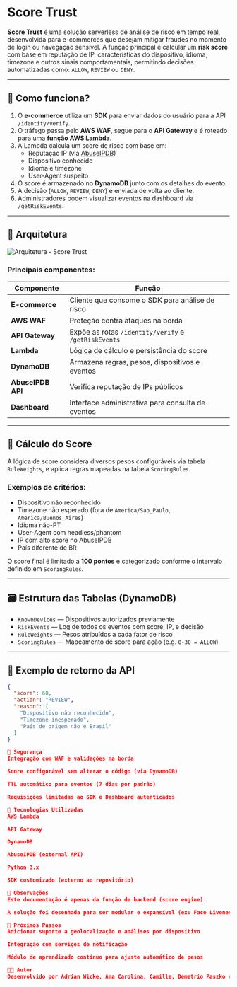 # Score Trust

**Score Trust** é uma solução serverless de análise de risco em tempo real, desenvolvida para e-commerces que desejam mitigar fraudes no momento de login ou navegação sensível. A função principal é calcular um **risk score** com base em reputação de IP, características do dispositivo, idioma, timezone e outros sinais comportamentais, permitindo decisões automatizadas como: `ALLOW`, `REVIEW` ou `DENY`.

---

## 🧠 Como funciona?

1. O **e-commerce** utiliza um **SDK** para enviar dados do usuário para a API `/identity/verify`.
2. O tráfego passa pelo **AWS WAF**, segue para o **API Gateway** e é roteado para uma **função AWS Lambda**.
3. A Lambda calcula um score de risco com base em:
   - Reputação IP (via [AbuseIPDB](https://www.abuseipdb.com))
   - Dispositivo conhecido
   - Idioma e timezone
   - User-Agent suspeito
4. O score é armazenado no **DynamoDB** junto com os detalhes do evento.
5. A decisão (`ALLOW`, `REVIEW`, `DENY`) é enviada de volta ao cliente.
6. Administradores podem visualizar eventos na dashboard via `/getRiskEvents`.

---

## 🧩 Arquitetura

![Arquitetura - Score Trust](./56ace706-2c36-4967-aa67-901294bcf526.png)

### Principais componentes:

| Componente         | Função                                                                 |
|--------------------|------------------------------------------------------------------------|
| **E-commerce**     | Cliente que consome o SDK para análise de risco                        |
| **AWS WAF**        | Proteção contra ataques na borda                                       |
| **API Gateway**    | Expõe as rotas `/identity/verify` e `/getRiskEvents`                   |
| **Lambda**         | Lógica de cálculo e persistência do score                              |
| **DynamoDB**       | Armazena regras, pesos, dispositivos e eventos                         |
| **AbuseIPDB API**  | Verifica reputação de IPs públicos                                     |
| **Dashboard**      | Interface administrativa para consulta de eventos                      |

---

## 🧮 Cálculo do Score

A lógica de score considera diversos pesos configuráveis via tabela `RuleWeights`, e aplica regras mapeadas na tabela `ScoringRules`.

### Exemplos de critérios:
- Dispositivo não reconhecido
- Timezone não esperado (fora de `America/Sao_Paulo`, `America/Buenos_Aires`)
- Idioma não-PT
- User-Agent com headless/phantom
- IP com alto score no AbuseIPDB
- País diferente de BR

O score final é limitado a **100 pontos** e categorizado conforme o intervalo definido em `ScoringRules`.

---

## 🗃️ Estrutura das Tabelas (DynamoDB)

- `KnownDevices` — Dispositivos autorizados previamente
- `RiskEvents` — Log de todos os eventos com score, IP, e decisão
- `RuleWeights` — Pesos atribuídos a cada fator de risco
- `ScoringRules` — Mapeamento de score para ação (e.g. `0-30 = ALLOW`)

---

## 🧪 Exemplo de retorno da API

```json
{
  "score": 68,
  "action": "REVIEW",
  "reason": [
    "Dispositivo não reconhecido",
    "Timezone inesperado",
    "País de origem não é Brasil"
  ]
}

🔐 Segurança
Integração com WAF e validações na borda

Score configurável sem alterar o código (via DynamoDB)

TTL automático para eventos (7 dias por padrão)

Requisições limitadas ao SDK e Dashboard autenticados

🚀 Tecnologias Utilizadas
AWS Lambda

API Gateway

DynamoDB

AbuseIPDB (external API)

Python 3.x

SDK customizado (externo ao repositório)

📌 Observações
Este documentação é apenas da função de backend (score engine).

A solução foi desenhada para ser modular e expansível (ex: Face Liveness, reanálise, alertas).

🧭 Próximos Passos
Adicionar suporte a geolocalização e análises por dispositivo

Integração com serviços de notificação

Módulo de aprendizado contínuo para ajuste automático de pesos

👨‍💻 Autor
Desenvolvido por Adrian Wicke, Ana Carolina, Camille, Demetrio Paszko e Luiz Pessol. 
